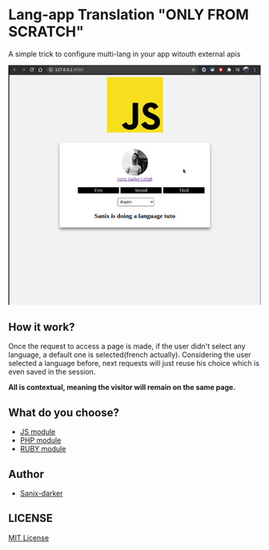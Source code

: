 # Lang-app Translation "ONLY FROM SCRATCH"

A simple trick to configure multi-lang in your app witouth external apis

<p align="center">
  <img src="./img/langApp.gif"/>
</p>

## How it work?
Once the request to access a page is made, if the user didn't select any language, a default one is selected(french actually). Considering the user selected a language before, next requests will just reuse his choice which is even saved in the session.

**All is contextual, meaning the visitor will remain on the same page.**

## What do you choose?

- [JS module](https://github.com/Sanix-Darker/Lang-app/tree/master/JS)
- [PHP module](https://github.com/Sanix-Darker/Lang-app/tree/master/PHP)
- [RUBY module](https://github.com/Sanix-Darker/Lang-app/tree/master/RUBY)

## Author

- [Sanix-darker](https://github.com/sanix-darker)

## LICENSE

[MIT License](https://github.com/Sanix-Darker/Lang-app/blob/master/LICENSE)
